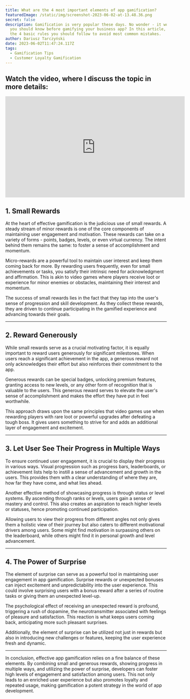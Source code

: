 ```yaml
---
title: What are the 4 most important elements of app gamification?
featuredImage: /static/img/screenshot-2023-06-02-at-13.48.36.png
secret: false
description: Gamification is very popular these days. No wonder - it works. What
  you should know before gamifying your business app? In this article, I explain
  the 4 basic rules you should follow to avoid most common mistakes.
author: Dariusz Tarczyński
date: 2023-06-02T11:47:24.117Z
tags:
  - Gamification Tips
  - Customer Loyalty Gamification
---
```

## Watch the video, where I discuss the topic in more details:

<div class="video"><iframe width="560" height="315" src="https://www.youtube.com/embed/jeH1Z771l5s" title="YouTube video player" frameborder="0" allow="accelerometer; autoplay; clipboard-write; encrypted-media; gyroscope; picture-in-picture; web-share" allowfullscreen></iframe></div>

## 1. Small Rewards

At the heart of effective gamification is the judicious use of small rewards. A steady stream of minor rewards is one of the core components of maintaining user engagement and motivation. These rewards can take on a variety of forms - points, badges, levels, or even virtual currency. The intent behind them remains the same: to foster a sense of accomplishment and momentum.

Micro-rewards are a powerful tool to maintain user interest and keep them coming back for more. By rewarding users frequently, even for small achievements or tasks, you satisfy their intrinsic need for acknowledgment and affirmation. This is akin to video games where players receive loot or experience for minor enemies or obstacles, maintaining their interest and momentum.

The success of small rewards lies in the fact that they tap into the user's sense of progression and skill development. As they collect these rewards, they are driven to continue participating in the gamified experience and advancing towards their goals.

- - -

## 2. Reward Generously

While small rewards serve as a crucial motivating factor, it is equally important to reward users generously for significant milestones. When users reach a significant achievement in the app, a generous reward not only acknowledges their effort but also reinforces their commitment to the app.

Generous rewards can be special badges, unlocking premium features, granting access to new levels, or any other form of recognition that is valuable to the users. This generous reward serves to elevate the user's sense of accomplishment and makes the effort they have put in feel worthwhile.

This approach draws upon the same principles that video games use when rewarding players with rare loot or powerful upgrades after defeating a tough boss. It gives users something to strive for and adds an additional layer of engagement and excitement.

- - -

## 3. Let User See Their Progress in Multiple Ways

To ensure continued user engagement, it is crucial to display their progress in various ways. Visual progression such as progress bars, leaderboards, or achievement lists help to instill a sense of advancement and growth in the users. This provides them with a clear understanding of where they are, how far they have come, and what lies ahead.

Another effective method of showcasing progress is through status or level systems. By ascending through ranks or levels, users gain a sense of mastery and control. This also creates an aspiration to reach higher levels or statuses, hence promoting continued participation.

Allowing users to view their progress from different angles not only gives them a holistic view of their journey but also caters to different motivational drivers among users. Some might find motivation in surpassing others on the leaderboard, while others might find it in personal growth and level advancement.

- - -

## 4. The Power of Surprise

The element of surprise can serve as a powerful tool in maintaining user engagement in app gamification. Surprise rewards or unexpected bonuses can inject excitement and unpredictability into the user experience. This could involve surprising users with a bonus reward after a series of routine tasks or giving them an unexpected level-up.

The psychological effect of receiving an unexpected reward is profound, triggering a rush of dopamine, the neurotransmitter associated with feelings of pleasure and satisfaction. This reaction is what keeps users coming back, anticipating more such pleasant surprises.

Additionally, the element of surprise can be utilized not just in rewards but also in introducing new challenges or features, keeping the user experience fresh and dynamic.

- - -

In conclusion, effective app gamification relies on a fine balance of these elements. By combining small and generous rewards, showing progress in multiple ways, and utilizing the power of surprise, developers can foster high levels of engagement and satisfaction among users. This not only leads to an enriched user experience but also promotes loyalty and repeated usage, making gamification a potent strategy in the world of app development.